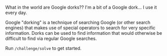 What in the world are Google dorks?? I'm a bit of a Google dork... I use it every day.

Google "dorking" is a technique of searching Google (or other search engines) that makes use of
special operators to search for very specific information. Dorks can be used to find information
that would otherwise be difficult to find via regular Google searches.

Run `/challenge/solve` to get started.
